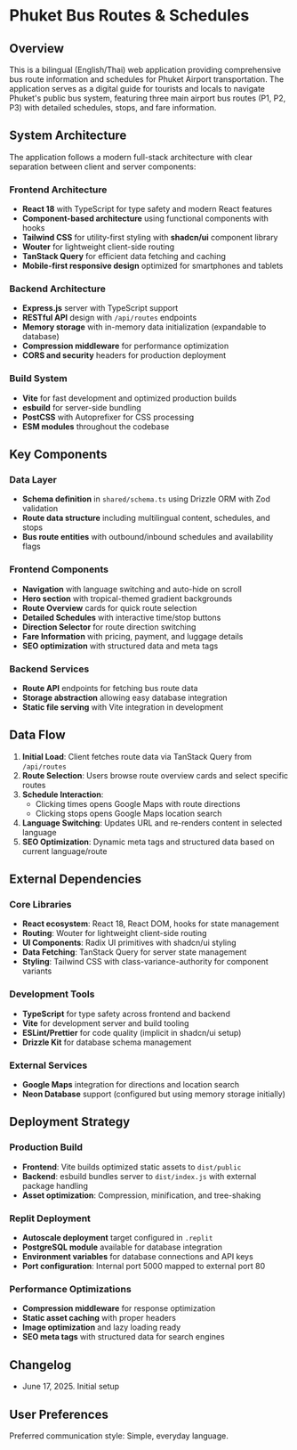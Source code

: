 # Phuket Bus Routes & Schedules

## Overview

This is a bilingual (English/Thai) web application providing comprehensive bus route information and schedules for Phuket Airport transportation. The application serves as a digital guide for tourists and locals to navigate Phuket's public bus system, featuring three main airport bus routes (P1, P2, P3) with detailed schedules, stops, and fare information.

## System Architecture

The application follows a modern full-stack architecture with clear separation between client and server components:

### Frontend Architecture
- **React 18** with TypeScript for type safety and modern React features
- **Component-based architecture** using functional components with hooks
- **Tailwind CSS** for utility-first styling with **shadcn/ui** component library
- **Wouter** for lightweight client-side routing
- **TanStack Query** for efficient data fetching and caching
- **Mobile-first responsive design** optimized for smartphones and tablets

### Backend Architecture
- **Express.js** server with TypeScript support
- **RESTful API** design with `/api/routes` endpoints
- **Memory storage** with in-memory data initialization (expandable to database)
- **Compression middleware** for performance optimization
- **CORS and security** headers for production deployment

### Build System
- **Vite** for fast development and optimized production builds
- **esbuild** for server-side bundling
- **PostCSS** with Autoprefixer for CSS processing
- **ESM modules** throughout the codebase

## Key Components

### Data Layer
- **Schema definition** in `shared/schema.ts` using Drizzle ORM with Zod validation
- **Route data structure** including multilingual content, schedules, and stops
- **Bus route entities** with outbound/inbound schedules and availability flags

### Frontend Components
- **Navigation** with language switching and auto-hide on scroll
- **Hero section** with tropical-themed gradient backgrounds
- **Route Overview** cards for quick route selection
- **Detailed Schedules** with interactive time/stop buttons
- **Direction Selector** for route direction switching
- **Fare Information** with pricing, payment, and luggage details
- **SEO optimization** with structured data and meta tags

### Backend Services
- **Route API** endpoints for fetching bus route data
- **Storage abstraction** allowing easy database integration
- **Static file serving** with Vite integration in development

## Data Flow

1. **Initial Load**: Client fetches route data via TanStack Query from `/api/routes`
2. **Route Selection**: Users browse route overview cards and select specific routes
3. **Schedule Interaction**: 
   - Clicking times opens Google Maps with route directions
   - Clicking stops opens Google Maps location search
4. **Language Switching**: Updates URL and re-renders content in selected language
5. **SEO Optimization**: Dynamic meta tags and structured data based on current language/route

## External Dependencies

### Core Libraries
- **React ecosystem**: React 18, React DOM, hooks for state management
- **Routing**: Wouter for lightweight client-side routing
- **UI Components**: Radix UI primitives with shadcn/ui styling
- **Data Fetching**: TanStack Query for server state management
- **Styling**: Tailwind CSS with class-variance-authority for component variants

### Development Tools
- **TypeScript** for type safety across frontend and backend
- **Vite** for development server and build tooling
- **ESLint/Prettier** for code quality (implicit in shadcn/ui setup)
- **Drizzle Kit** for database schema management

### External Services
- **Google Maps** integration for directions and location search
- **Neon Database** support (configured but using memory storage initially)

## Deployment Strategy

### Production Build
- **Frontend**: Vite builds optimized static assets to `dist/public`
- **Backend**: esbuild bundles server to `dist/index.js` with external package handling
- **Asset optimization**: Compression, minification, and tree-shaking

### Replit Deployment
- **Autoscale deployment** target configured in `.replit`
- **PostgreSQL module** available for database integration
- **Environment variables** for database connections and API keys
- **Port configuration**: Internal port 5000 mapped to external port 80

### Performance Optimizations
- **Compression middleware** for response optimization
- **Static asset caching** with proper headers
- **Image optimization** and lazy loading ready
- **SEO meta tags** with structured data for search engines

## Changelog
- June 17, 2025. Initial setup

## User Preferences

Preferred communication style: Simple, everyday language.